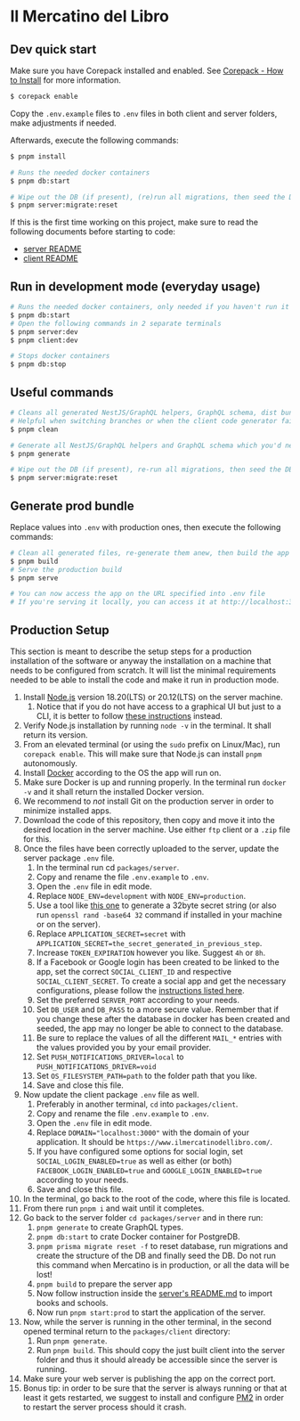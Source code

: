 # Il Mercatino del Libro

## Dev quick start

Make sure you have Corepack installed and enabled. See [Corepack - How to Install](https://github.com/nodejs/corepack#how-to-install) for more information.

```bash
$ corepack enable
```

Copy the `.env.example` files to `.env` files in both client and server folders, make adjustments if needed.

Afterwards, execute the following commands:

```bash
$ pnpm install

# Runs the needed docker containers
$ pnpm db:start

# Wipe out the DB (if present), (re)run all migrations, then seed the DB
$ pnpm server:migrate:reset
```

If this is the first time working on this project, make sure to read the following documents before starting to code:

- [server README](/packages/server/README.md)
- [client README](/packages/client/README.md)

## Run in development mode (everyday usage)

```bash
# Runs the needed docker containers, only needed if you haven't run it already
$ pnpm db:start
# Open the following commands in 2 separate terminals
$ pnpm server:dev
$ pnpm client:dev

# Stops docker containers
$ pnpm db:stop
```

## Useful commands

```bash
# Cleans all generated NestJS/GraphQL helpers, GraphQL schema, dist bundles, etc.
# Helpful when switching branches or when the client code generator fails
$ pnpm clean

# Generate all NestJS/GraphQL helpers and GraphQL schema which you'd need to run the app
$ pnpm generate

# Wipe out the DB (if present), re-run all migrations, then seed the DB
$ pnpm server:migrate:reset
```

## Generate prod bundle

Replace values into `.env` with production ones, then execute the following commands:

```bash
# Clean all generated files, re-generate them anew, then build the app
$ pnpm build
# Serve the production build
$ pnpm serve

# You can now access the app on the URL specified into .env file
# If you're serving it locally, you can access it at http://localhost:3000 by default
```

## Production Setup

This section is meant to describe the setup steps for a production installation of the software or anyway the installation on a machine that needs to be configured from scratch.
It will list the minimal requirements needed to be able to install the code and make it run in production mode.

1. Install [Node.js](https://nodejs.org/en/download/prebuilt-binaries) version 18.20(LTS) or 20.12(LTS) on the server machine.
   1. Notice that if you do not have access to a graphical UI but just to a CLI, it is better to follow [these instructions](https://nodejs.org/en/download/package-manager) instead.
2. Verify Node.js installation by running `node -v` in the terminal. It shall return its version.
3. From an elevated terminal (or using the `sudo` prefix on Linux/Mac), run `corepack enable`. This will make sure that Node.js can install `pnpm` autonomously.
4. Install [Docker](https://docs.docker.com/get-docker/) according to the OS the app will run on.
5. Make sure Docker is up and running properly. In the terminal run `docker -v` and it shall return the installed Docker version.
6. We recommend to _not_ install Git on the production server in order to minimize installed apps.
7. Download the code of this repository, then copy and move it into the desired location in the server machine. Use either `ftp` client or a `.zip` file for this.
8. Once the files have been correctly uploaded to the server, update the server package `.env` file.
   1. In the terminal run cd `packages/server`.
   2. Copy and rename the file `.env.example` to `.env`.
   3. Open the `.env` file in edit mode.
   4. Replace `NODE_ENV=development` with `NODE_ENV=production`.
   5. Use a tool like [this one](https://generate-random.org/encryption-key-generator) to generate a 32byte secret string (or also run `openssl rand -base64 32` command if installed in your machine or on the server).
   6. Replace `APPLICATION_SECRET=secret` with `APPLICATION_SECRET=the_secret_generated_in_previous_step`.
   7. Increase `TOKEN_EXPIRATION` however you like. Suggest `4h` or `8h`.
   8. If a Facebook or Google login has been created to be linked to the app, set the correct `SOCIAL_CLIENT_ID` and respective `SOCIAL_CLIENT_SECRET`. To create a social app and get the necessary configurations, please follow the [instructions listed here](./packages/server/README.md#social-login).
   9. Set the preferred `SERVER_PORT` according to your needs.
   10. Set `DB_USER` and `DB_PASS` to a more secure value. Remember that if you change these after the database in docker has been created and seeded, the app may no longer be able to connect to the database.
   11. Be sure to replace the values of all the different `MAIL_*` entries with the values provided you by your email provider.
   12. Set `PUSH_NOTIFICATIONS_DRIVER=local` to `PUSH_NOTIFICATIONS_DRIVER=void`
   13. Set `OS_FILESYSTEM_PATH=path` to the folder path that you like.
   14. Save and close this file.
9. Now update the client package `.env` file as well.
   1. Preferably in another terminal, `cd` into `packages/client`.
   2. Copy and rename the file `.env.example` to `.env`.
   3. Open the `.env` file in edit mode.
   4. Replace `DOMAIN="localhost:3000"` with the domain of your application. It should be `https://www.ilmercatinodellibro.com/`.
   5. If you have configured some options for social login, set `SOCIAL_LOGIN_ENABLED=true` as well as either (or both) `FACEBOOK_LOGIN_ENABLED=true` and `GOOGLE_LOGIN_ENABLED=true` according to your needs.
   6. Save and close this file.
10. In the terminal, go back to the root of the code, where this file is located.
11. From there run `pnpm i` and wait until it completes.
12. Go back to the server folder `cd packages/server` and in there run:
    1. `pnpm generate` to create GraphQL types.
    2. `pnpm db:start` to crate Docker container for PostgreDB.
    3. `pnpm prisma migrate reset -f` to reset database, run migrations and create the structure of the DB and finally seed the DB. Do not run this command when Mercatino is in production, or all the data will be lost!
    4. `pnpm build` to prepare the server app
    5. Now follow instruction inside the [server's README.md](./packages/server/README.md#2-import-books) to import books and schools.
    6. Now run `pnpm start:prod` to start the application of the server.
13. Now, while the server is running in the other terminal, in the second opened terminal return to the `packages/client` directory:
    1. Run `pnpm generate`.
    2. Run `pnpm build`. This should copy the just built client into the server folder and thus it should already be accessible since the server is running.
14. Make sure your web server is publishing the app on the correct port.
15. Bonus tip: in order to be sure that the server is always running or that at least it gets restarted, we suggest to install and configure [PM2](https://www.npmjs.com/package/pm2) in order to restart the server process should it crash.

